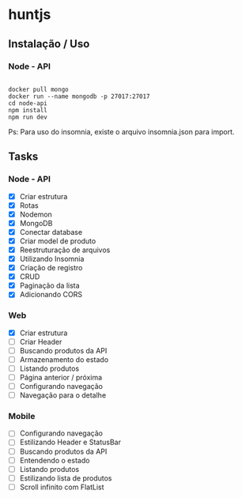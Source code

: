 # huntjs

## Instalação / Uso

### Node - API
<pre><code>
docker pull mongo
docker run --name mongodb -p 27017:27017
cd node-api
npm install
npm run dev
</code></pre>

Ps: Para uso do insomnia, existe o arquivo insomnia.json para import.

## Tasks

### Node - API

- [x] Criar estrutura
- [x] Rotas
- [x] Nodemon
- [x] MongoDB
- [x] Conectar database
- [x] Criar model de produto
- [x] Reestruturação de arquivos
- [x] Utilizando Insomnia
- [x] Criação de registro
- [x] CRUD
- [x] Paginação da lista
- [x] Adicionando CORS

### Web
- [x] Criar estrutura
- [ ] Criar Header
- [ ] Buscando produtos da API
- [ ] Armazenamento do estado
- [ ] Listando produtos
- [ ] Página anterior / próxima
- [ ] Configurando navegação
- [ ] Navegação para o detalhe

### Mobile

- [ ] Configurando navegação
- [ ] Estilizando Header e StatusBar
- [ ] Buscando produtos da API
- [ ] Entendendo o estado
- [ ] Listando produtos
- [ ] Estilizando lista de produtos
- [ ] Scroll infinito com FlatList

